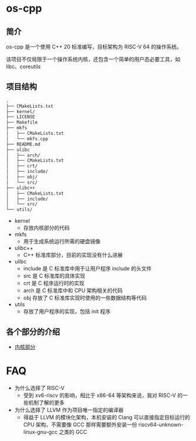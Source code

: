 # os-cpp
## 简介

os-cpp 是一个使用 C++ 20 标准编写，目标架构为 RISC-V 64 的操作系统。

该项目不仅局限于一个操作系统内核，还包含一个简单的用户态必要工具，如 libc、coreutils

## 项目结构

```txt
.
├── CMakeLists.txt
├── kernel/
├── LICENSE
├── Makefile
├── mkfs
│   ├── CMakeLists.txt
│   └── mkfs.cpp
├── README.md
├── ulibc
│   ├── arch/
│   ├── CMakeLists.txt
│   ├── crt/
│   ├── include/
│   ├── obj/
│   └── src/
├── ulibc++
│   ├── CMakeLists.txt
│   ├── include/
│   └── src/
└── utils/
```

- kernel
    - 存放内核部分的代码
- mkfs
    - 用于生成系统运行所需的硬盘镜像
- ulibc++
    - C++ 标准库部分，目前的实现没有什么进展
- ulibc
    - include 是 C 标准库中用于让用户程序 include 的头文件
    - src 是 C 标准库的具体实现
    - crt 是 C 程序运行时的实现
    - arch 是 C 标准库中和 CPU 架构相关的代码
    - obj 存放了 C 标准库实现时使用的一些数据结构等代码
- utils
    - 存放了用户程序的实现，包括 init 程序

## 各个部分的介绍

- [内核部分](./kernel/README.md)

# FAQ

- 为什么选择了 RISC-V
    - 受到 xv6-riscv 的影响，相比于 x86-64 等架构来说，我对 RISC-V 的一些机制了解的更多
- 为什么选择了 LLVM 作为项目唯一指定的编译器
    - 得益于 LLVM 的模块化架构，本机安装的 Clang 可以直接指定目标运行的 CPU 架构，不需要像 GCC 那样需要额外安装一份 riscv64-unknown-linux-gnu-gcc 之类的 GCC 
